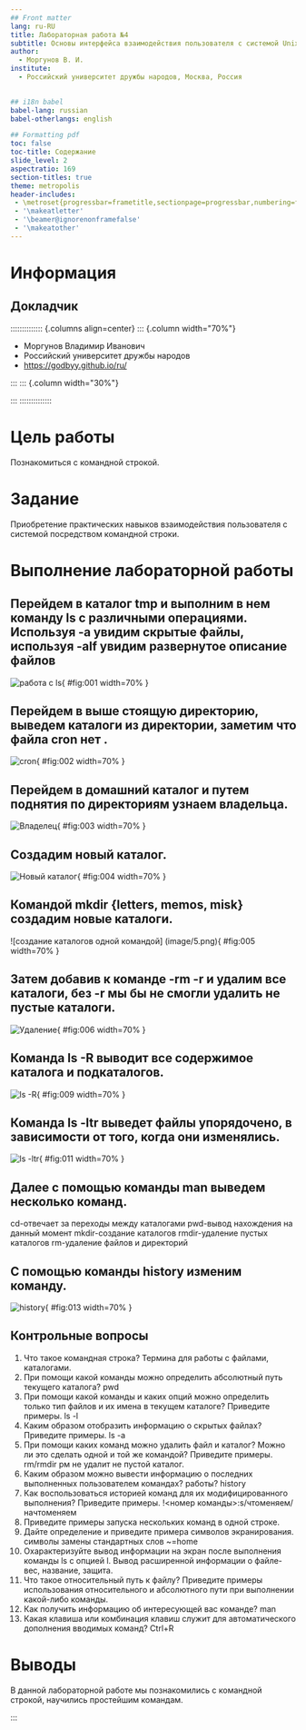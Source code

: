 ```yaml
---
## Front matter
lang: ru-RU
title: Лабораторная работа №4
subtitle: Основы интерфейса взаимодействия пользователя с системой Unix на уровне командной строки
author:
  - Моргунов В. И.
institute:
  - Российский университет дружбы народов, Москва, Россия
 

## i18n babel
babel-lang: russian
babel-otherlangs: english

## Formatting pdf
toc: false
toc-title: Содержание
slide_level: 2
aspectratio: 169
section-titles: true
theme: metropolis
header-includes:
 - \metroset{progressbar=frametitle,sectionpage=progressbar,numbering=fraction}
 - '\makeatletter'
 - '\beamer@ignorenonframefalse'
 - '\makeatother'
---
```


# Информация

## Докладчик

:::::::::::::: {.columns align=center}
::: {.column width="70%"}

  * Моргунов Владимир Иванович
  * Российский университет дружбы народов
  * <https://godbyy.github.io/ru/>

:::
::: {.column width="30%"}


:::
::::::::::::::

# Цель работы

Познакомиться с командной строкой.

# Задание

Приобретение практических навыков взаимодействия пользователя с системой посредством командной строки.

# Выполнение лабораторной работы

## Перейдем в каталог tmp и выполним в нем команду ls с различными операциями. Используя -а увидим скрытые файлы, используя -alf увидим развернутое описание файлов 

![работа с ls](image/1.png){ #fig:001 width=70% }

## Перейдем в выше стоящую директорию, выведем каталоги из директории, заметим что файла cron нет .

![cron](image/2.png){ #fig:002 width=70% }

## Перейдем в домашний каталог и путем поднятия по директориям узнаем владельца.

![Владелец](image/3.png){ #fig:003 width=70% }

## Создадим новый каталог.

![Новый каталог](image/4.png){ #fig:004 width=70% }

## Командой mkdir {letters, memos, misk} создадим новые каталоги.

![создание каталогов одной командой] (image/5.png){ #fig:005 width=70% }

## Затем добавив к команде -rm -r и удалим все каталоги, без -r мы бы не смогли удалить не пустые каталоги.

![Удаление](image/6.png){ #fig:006 width=70% }

## Команда ls -R выводит все содержимое каталога и подкаталогов.

![ls -R](image/7.png){ #fig:009 width=70% }

## Команда ls -ltr выведет файлы упорядочено, в зависимости от того, когда они изменялись.

![ls -ltr](image/8.png){ #fig:011 width=70% }

## Далее c помощью команды man выведем несколько команд.
cd-отвечает за переходы между каталогами
pwd-вывод нахождения на данный момент
mkdir-создание каталогов
rmdir-удаление пустых каталогов
rm-удаление файлов и директорий

## C помощью команды history изменим команду.

![history](image/9.png){ #fig:013 width=70% }

## Контрольные вопросы

1. Что такое командная строка? Термина для работы с файлами, каталогами.
2. При помощи какой команды можно определить абсолютный путь текущего каталога?  pwd
3. При помощи какой команды и каких опций можно определить только тип файлов и их имена в текущем каталоге? Приведите примеры. ls -l
4. Каким образом отобразить информацию о скрытых файлах? Приведите примеры. ls -a
5. При помощи каких команд можно удалить файл и каталог? Можно ли это сделать одной и той же командой? Приведите примеры. rm/rmdir рм не удалит не пустой каталог.
6. Каким образом можно вывести информацию о последних выполненных пользователем командах? работы? history
7. Как воспользоваться историей команд для их модифицированного выполнения? Приведите примеры. !<номер команды>:s/чтоменяем/начтоменяем
8. Приведите примеры запуска нескольких команд в одной строке.
9. Дайте определение и приведите примера символов экранирования. символы замены стандартных слов ~=home
10. Охарактеризуйте вывод информации на экран после выполнения команды ls с опцией l. Вывод расширенной информации о файле-вес, название, защита.
11. Что такое относительный путь к файлу? Приведите примеры использования относительного и абсолютного пути при выполнении какой-либо команды.
12. Как получить информацию об интересующей вас команде? man
13. Какая клавиша или комбинация клавиш служит для автоматического дополнения вводимых команд? Ctrl+R

# Выводы

В данной лабораторной работе мы познакомились с командной строкой, научились простейшим командам.

:::

